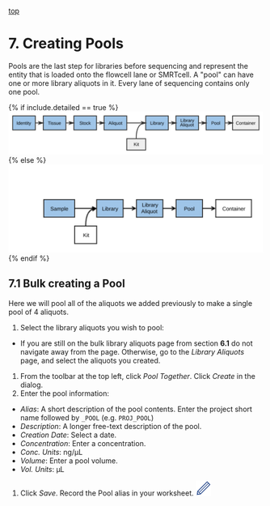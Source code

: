 <a name="libraries-library-aliquots-to-pools"  href="#" id="toplink">top</a>

# 7. Creating Pools

Pools are the last step for libraries before sequencing and represent the
entity that is loaded onto the flowcell lane or SMRTcell. A "pool" can have one or more
library aliquots in it. Every lane of sequencing contains only one pool.

{% if include.detailed == true %}
<img src="pics/flow-pool.svg"/>
{% else %}
<img src="pics/plain-flow-pool.svg"/>
{% endif %}

## 7.1 Bulk creating a Pool

Here we will pool all of the aliquots we added previously to make a single pool
of 4 aliquots.

1. Select the library aliquots you wish to pool:
  * If you are still on the bulk library aliquots page from section **6.1** do not navigate away
    from the page. Otherwise, go to the _Library Aliquots_ page, and select the aliquots you created.
1. From the toolbar at the top left, click _Pool Together_. Click _Create_ in the dialog.
1. Enter the pool information:
  * _Alias_: A short description of the pool contents. Enter the project short name
    followed by `_POOL` (e.g. `PROJ_POOL`)
  * _Description_: A longer free-text description of the pool.
  * _Creation Date_: Select a date.
  * _Concentration_: Enter a concentration.
  * _Conc. Units_: ng/µL
  * _Volume_: Enter a pool volume.
  * _Vol. Units_: µL
1. Click _Save_. Record the Pool alias in your worksheet. <img src="pics/blue_pencil.png">
